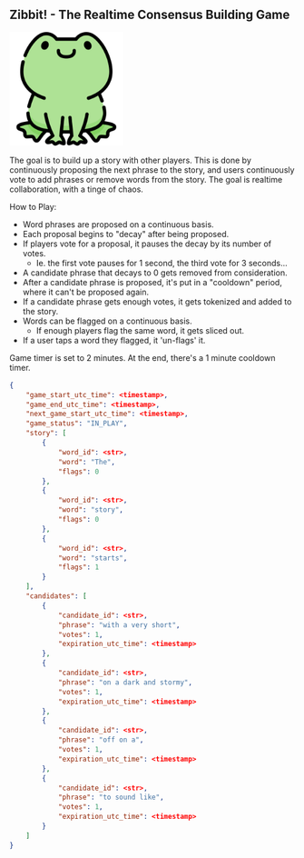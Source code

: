 
## Zibbit! - The Realtime Consensus Building Game

<img src="app/static/zibbit_frog_icon.png" alt="Zibbit the Frog" width="200"/>


The goal is to build up a story with other players. 
This is done by continuously proposing the next phrase to the story, 
and users continuously vote to add phrases or remove words from the story.
The goal is realtime collaboration, with a tinge of chaos.

How to Play:
- Word phrases are proposed on a continuous basis.
- Each proposal begins to "decay" after being proposed.
- If players vote for a proposal, it pauses the decay by its number of votes.
    - Ie. the first vote pauses for 1 second, the third vote for 3 seconds...
- A candidate phrase that decays to 0 gets removed from consideration.
- After a candidate phrase is proposed, it's put in a "cooldown" period, where it can't be proposed again.
- If a candidate phrase gets enough votes, it gets tokenized and added to the story.
- Words can be flagged on a continuous basis.
    - If enough players flag the same word, it gets sliced out.
- If a user taps a word they flagged, it 'un-flags' it.

Game timer is set to 2 minutes. At the end, there's a 1 minute cooldown timer.

```json
{
    "game_start_utc_time": <timestamp>,
    "game_end_utc_time": <timestamp>,
    "next_game_start_utc_time": <timestamp>,
    "game_status": "IN_PLAY",
    "story": [
        {
            "word_id": <str>,
            "word": "The",
            "flags": 0
        },
        {
            "word_id": <str>,
            "word": "story",
            "flags": 0
        },
        {
            "word_id": <str>,
            "word": "starts",
            "flags": 1
        }
    ],
    "candidates": [
        {
            "candidate_id": <str>,
            "phrase": "with a very short",
            "votes": 1,
            "expiration_utc_time": <timestamp>
        },
        {
            "candidate_id": <str>,
            "phrase": "on a dark and stormy",
            "votes": 1,
            "expiration_utc_time": <timestamp>
        },
        {
            "candidate_id": <str>,
            "phrase": "off on a",
            "votes": 1,
            "expiration_utc_time": <timestamp>
        },
        {
            "candidate_id": <str>,
            "phrase": "to sound like",
            "votes": 1,
            "expiration_utc_time": <timestamp>
        }
    ]
}
```